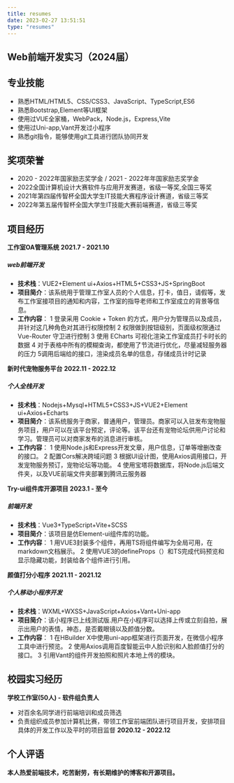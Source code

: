 ```yaml
---
title: resumes
date: 2023-02-27 13:51:51
type: "resumes"
--- 
```


##  Web前端开发实习（2024届）





##  专业技能 
- 熟悉HTML/HTML5、CSS/CSS3、JavaScript、TypeScript,ES6
- 熟悉Bootstrap,Element等UI框架
- 使用过VUE全家桶，WebPack，Node.js，Express,Vite
- 使用过Uni-app,Vant开发过小程序
- 熟悉git指令，能够使用git工具进行团队协同开发

##  奖项荣誉 
- 2020 - 2022年国家励志奖学金 / 2021 - 2022年年国家励志奖学金
- 2022全国计算机设计大赛软件与应用开发赛道，省级一等奖,全国三等奖
- 2021年第四届传智杯全国大学生IT技能大赛程序设计赛道，省级三等奖
- 2022年第五届传智杯全国大学生IT技能大赛前端赛道，省级三等奖


##  项目经历

**工作室OA管理系统**
**2021.7 - 2021.10**

##### web前端开发
- **技术栈**：VUE2+Element ui+Axios+HTML5+CSS3+JS+SpringBoot
- **项目简介**：该系统用于管理工作室人员的个人信息，打卡，值日，请假等，发布工作室接项目的通知和内容，工作室的指导老师和工作室成立的背景等信息。
- **工作内容**：
1 登录采用 Cookie + Token 的方式，用户分为管理员以及成员，并针对这几种角色对其进行权限控制
2 权限做到按钮级别，页面级权限通过 Vue-Router 守卫进行控制
3 使用 ECharts 可视化渲染工作室成员打卡时长的数据
4 对于表格中所有的模糊查询，都使用了节流进行优化，尽量减轻服务器的压力
5调用后端给的接口，渲染成员名单的信息，存储成员计时记录



**新时代宠物服务平台**
**2022.11 - 2022.12**

##### 个人全栈开发
- **技术栈**：Nodejs+Mysql+HTML5+CSS3+JS+VUE2+Element ui+Axios+Echarts
- **项目简介**：该系统服务于商家，普通用户，管理员。商家可以入驻发布宠物服务项目，用户可以在该平台预定，评论等。该平台还有宠物论坛供用户讨论和学习。管理员可以对商家发布的消息进行审核。
- **工作内容**：
1 使用Node.js和Express开发文章，用户信息，订单等增删改查的接口。
2 配置Cors解决跨域问题
3 根据UI设计图，使用Axios调用接口，开发宠物服务预订，宠物论坛等功能。
4 使用宝塔将数据库，将Node.js后端文件夹，以及VUE前端文件夹部署到腾讯云服务器


**Try-ui组件库开源项目**
**2023.1 - 至今**

##### 前端开发
- **技术栈**：Vue3+TypeScript+Vite+SCSS
- **项目简介**：该项目是仿Element-ui组件库的功能。
- **工作内容**：
1 用VUE3封装多个组件，再用TS将组件编写为全局可用，在markdown文档展示。
2 使用VUE3的defineProps（）和TS完成代码预览和显示隐藏功能，封装给各个组件进行引用。

**颜值打分小程序**
**2021.11 - 2021.12**

##### 个人移动小程序开发
- **技术栈**：WXML+WXSS+JavaScript+Axios+Vant+Uni-app
- **项目简介**：该小程序已上线测试版.用户在小程序可以选择上传或立刻自拍，展示出用户的表情，神态，是否戴眼镜以及颜值分数。
- **工作内容**：
1 在HBuilder X中使用uni-app框架进行页面开发，在微信小程序工具中进行预览。
2 使用Axios调用百度智能云中人脸识别和人脸颜值打分的接口。
3 引用Vant的组件开发拍照和照片本地上传的模块。
## 校园实习经历

**学校工作室(50人) - 软件组负责人**
- 对百余名同学进行前端培训和成员筛选
- 负责组织成员参加计算机比赛，带领工作室前端团队进行项目开发，安排项目具体的开发工作以及平时的项目监督
**2020.12 - 2022.12**
## 个人评语

**本人热爱前端技术，吃苦耐劳，有长期维护的博客和开源项目。**